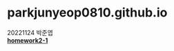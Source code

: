 # parkjunyeop0810.github.io
20221124 박준엽 <br>
[**homework2-1**](https://parkjunyeop0810.github.io/homework2-1.html)
